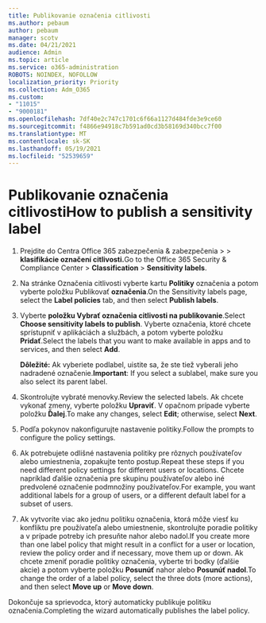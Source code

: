 ```yaml
---
title: Publikovanie označenia citlivosti
ms.author: pebaum
author: pebaum
manager: scotv
ms.date: 04/21/2021
audience: Admin
ms.topic: article
ms.service: o365-administration
ROBOTS: NOINDEX, NOFOLLOW
localization_priority: Priority
ms.collection: Adm_O365
ms.custom:
- "11015"
- "9000181"
ms.openlocfilehash: 7df40e2c747c1701c6f66a1127d484fde3e9ce60
ms.sourcegitcommit: f4866e94918c7b591ad0cd3b58169d340bcc7f00
ms.translationtype: MT
ms.contentlocale: sk-SK
ms.lasthandoff: 05/19/2021
ms.locfileid: "52539659"
---
```

# <a name="how-to-publish-a-sensitivity-label"></a><span data-ttu-id="aef21-102">Publikovanie označenia citlivosti</span><span class="sxs-lookup"><span data-stu-id="aef21-102">How to publish a sensitivity label</span></span>

1. <span data-ttu-id="aef21-103">Prejdite do Centra Office 365 zabezpečenia & zabezpečenia >   >  **klasifikácie označení citlivosti.**</span><span class="sxs-lookup"><span data-stu-id="aef21-103">Go to the Office 365 Security & Compliance Center > **Classification** > **Sensitivity labels**.</span></span>

1. <span data-ttu-id="aef21-104">Na stránke Označenia citlivosti vyberte kartu **Politiky** označenia a potom vyberte položku Publikovať **označenia**.</span><span class="sxs-lookup"><span data-stu-id="aef21-104">On the Sensitivity labels page, select the **Label policies** tab, and then select **Publish labels**.</span></span>

1. <span data-ttu-id="aef21-105">Vyberte **položku Vybrať označenia citlivosti na publikovanie**.</span><span class="sxs-lookup"><span data-stu-id="aef21-105">Select **Choose sensitivity labels to publish**.</span></span> <span data-ttu-id="aef21-106">Vyberte označenia, ktoré chcete sprístupniť v aplikáciách a službách, a potom vyberte položku **Pridať**.</span><span class="sxs-lookup"><span data-stu-id="aef21-106">Select the labels that you want to make available in apps and to services, and then select **Add**.</span></span>

    <span data-ttu-id="aef21-107">**Dôležité:** Ak vyberiete podlabel, uistite sa, že ste tiež vyberali jeho nadradené označenie.</span><span class="sxs-lookup"><span data-stu-id="aef21-107">**Important**: If you select a sublabel, make sure you also select its parent label.</span></span>

1. <span data-ttu-id="aef21-108">Skontrolujte vybraté menovky.</span><span class="sxs-lookup"><span data-stu-id="aef21-108">Review the selected labels.</span></span> <span data-ttu-id="aef21-109">Ak chcete vykonať zmeny, vyberte položku **Upraviť**. V opačnom prípade vyberte položku **Ďalej**.</span><span class="sxs-lookup"><span data-stu-id="aef21-109">To make any changes, select **Edit**; otherwise, select **Next**.</span></span>

1. <span data-ttu-id="aef21-110">Podľa pokynov nakonfigurujte nastavenie politiky.</span><span class="sxs-lookup"><span data-stu-id="aef21-110">Follow the prompts to configure the policy settings.</span></span>

1. <span data-ttu-id="aef21-111">Ak potrebujete odlišné nastavenia politiky pre rôznych používateľov alebo umiestnenia, zopakujte tento postup.</span><span class="sxs-lookup"><span data-stu-id="aef21-111">Repeat these steps if you need different policy settings for different users or locations.</span></span> <span data-ttu-id="aef21-112">Chcete napríklad ďalšie označenia pre skupinu používateľov alebo iné predvolené označenie podmnožiny používateľov.</span><span class="sxs-lookup"><span data-stu-id="aef21-112">For example, you want additional labels for a group of users, or a different default label for a subset of users.</span></span>

1. <span data-ttu-id="aef21-113">Ak vytvoríte viac ako jednu politiku označenia, ktorá môže viesť ku konfliktu pre používateľa alebo umiestnenie, skontrolujte poradie politiky a v prípade potreby ich presuňte nahor alebo nadol.</span><span class="sxs-lookup"><span data-stu-id="aef21-113">If you create more than one label policy that might result in a conflict for a user or location, review the policy order and if necessary, move them up or down.</span></span> <span data-ttu-id="aef21-114">Ak chcete zmeniť poradie politiky označenia, vyberte tri bodky (ďalšie akcie) a potom vyberte položku **Posunúť** nahor alebo **Posunúť nadol**.</span><span class="sxs-lookup"><span data-stu-id="aef21-114">To change the order of a label policy, select the three dots (more actions), and then select **Move up** or **Move down**.</span></span>

<span data-ttu-id="aef21-115">Dokončuje sa sprievodca, ktorý automaticky publikuje politiku označenia.</span><span class="sxs-lookup"><span data-stu-id="aef21-115">Completing the wizard automatically publishes the label policy.</span></span>